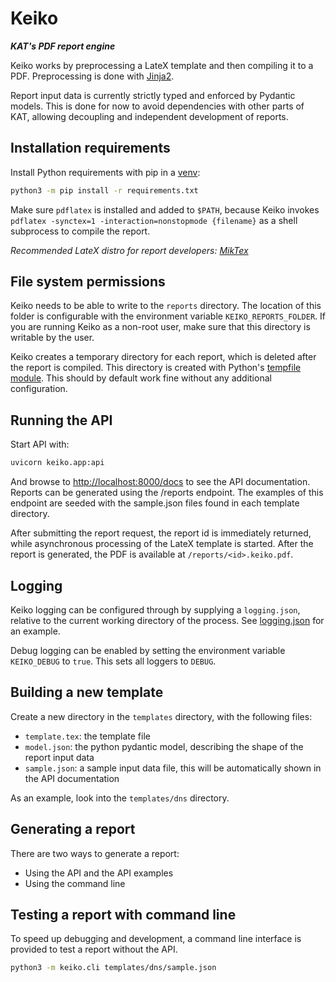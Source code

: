 # Keiko
***KAT's PDF report engine***

Keiko works by preprocessing a LateX template and then compiling it to a PDF. Preprocessing is done with
[Jinja2](https://jinja.palletsprojects.com/en/3.1.x/).

Report input data is currently strictly typed and enforced by Pydantic models. This is done for now to avoid
dependencies with other parts of KAT, allowing decoupling and independent development of reports.

## Installation requirements
Install Python requirements with pip in a [venv](https://docs.python.org/3/library/venv.html):
```bash
python3 -m pip install -r requirements.txt
```

Make sure `pdflatex` is installed and added to `$PATH`, because Keiko invokes
`pdflatex -synctex=1 -interaction=nonstopmode {filename}` as a shell subprocess to compile the report.

_Recommended LateX distro for report developers: [MikTex](https://docs.miktex.org/manual/installing.html)_

## File system permissions
Keiko needs to be able to write to the `reports` directory. The location of this folder is configurable with the
environment variable `KEIKO_REPORTS_FOLDER`. If you are running Keiko as a non-root user, make sure that this directory
is writable by the user.

Keiko creates a temporary directory for each report, which is deleted after the report is compiled. This directory is
created with Python's [tempfile module](https://docs.python.org/3/library/tempfile.html). This should by default work
fine without any additional configuration.

## Running the API
Start API with:
```bash
uvicorn keiko.app:api
```

And browse to [http://localhost:8000/docs](http://localhost:8000/docs) to see the API documentation. Reports can be
generated using the /reports endpoint. The examples of this endpoint are seeded with the sample.json files found in each
template directory.

After submitting the report request, the report id is immediately returned, while asynchronous processing of the LateX
template is started. After the report is generated, the PDF is available at `/reports/<id>.keiko.pdf`.

## Logging
Keiko logging can be configured through by supplying a `logging.json`, relative to the current working directory of the
process. See [logging.json](logging.json) for an example.

Debug logging can be enabled by setting the environment variable `KEIKO_DEBUG` to `true`. This sets all loggers to
`DEBUG`.

## Building a new template
Create a new directory in the `templates` directory, with the following files:
- `template.tex`: the template file
- `model.json`: the python pydantic model, describing the shape of the report input data
- `sample.json`: a sample input data file, this will be automatically shown in the API documentation

As an example, look into the `templates/dns` directory.

## Generating a report
There are two ways to generate a report:
- Using the API and the API examples
- Using the command line

## Testing a report with command line
To speed up debugging and development, a command line interface is provided to test a report without the API.
```bash
python3 -m keiko.cli templates/dns/sample.json
```
